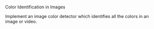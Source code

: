  Color Identification in Images

Implement an image color detector which identifies all the colors in an image or video.
